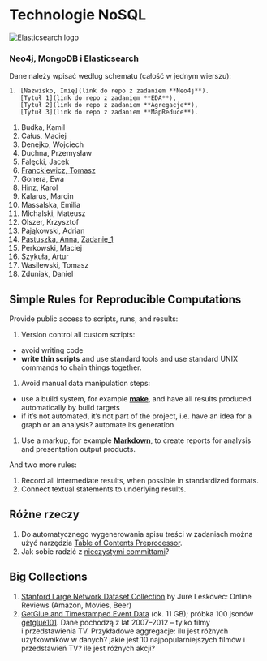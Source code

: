 # Technologie NoSQL

<!--
Kilka przykładowych agregacji korzystających z danych
[zipcodes](http://media.mongodb.org/zips.json) oraz
[imieniny](data/wbzyl/imieniny.csv) opisano w [Aggregation Framework Examples](Aggregations_in_JS.md).
-->

![Elasticsearch logo](images/elasticsearch-logo.png)

### Neo4j, MongoDB i Elasticsearch

Dane należy wpisać według schematu (całość w jednym wierszu):

    1. [Nazwisko, Imię](link do repo z zadaniem **Neo4j**).
       [Tytuł 1](link do repo z zadaniem **EDA**),
       [Tytuł 2](link do repo z zadaniem **Agregacje**),
       [Tytuł 3](link do repo z zadaniem **MapReduce**).

<!--
1. Barański, Kamil
1. Basiak, Paweł
1. Ćwikowski, Grzegorz
1. Dunikowski, Jacek
1. Mazur, Michał
1. Miszczykowski, Mariusz
1. Mrotek, Remigiusz
1. Paprocki, Adam
1. Rawicki, Wojciech
1. Samsoniuk, Damian
1. Turzyński, Michał
1. Wardzińska, Justyna
1. Wiergowski, Paweł
1. Zielke, Adam
-->

1. Budka, Kamil
1. Całus, Maciej
1. Denejko, Wojciech
1. Duchna, Przemysław
1. Falęcki, Jacek
1. [Franckiewicz, Tomasz](https://github.com/tfranckiewicz/nosql "neo4j private repo")
1. Gonera, Ewa
1. Hinz, Karol
1. Kalarus, Marcin
1. Massalska, Emilia
1. Michalski, Mateusz
1. Olszer, Krzysztof
1. Pająkowski, Adrian
1. [Pastuszka, Anna](https://github.com/apastuszka/Neo4j), [Zadanie_1](https://github.com/apastuszka/EDA-Mongo)
1. Perkowski, Maciej
1. Szykuła, Artur
1. Wasilewski, Tomasz
1. Zduniak, Daniel


## Simple Rules for Reproducible Computations

Provide public access to scripts, runs, and results:

1. Version control all custom scripts:
  - avoid writing code
  - **write thin scripts** and use standard tools and use standard UNIX
    commands to chain things together.
1. Avoid manual data manipulation steps:
  - use a build system, for example [**make**](http://bost.ocks.org/mike/make/),
    and have all results produced automatically by build targets
  - if it’s not automated, it’s not part of the project,
    i.e. have an idea for a graph or an analysis?
    automate its generation
1. Use a markup, for example
   [**Markdown**](http://daringfireball.net/projects/markdown/syntax),
   to create reports for analysis and presentation output products.

And two more rules:

1. Record all intermediate results, when possible in standardized formats.
1. Connect textual statements to underlying results.


## Różne rzeczy

1. Do automatycznego wygenerowania spisu treści w zadaniach można użyć narzędzia
[Table of Contents Preprocessor](https://github.com/aslushnikov/table-of-contents-preprocessor).
1. Jak sobie radzić z [nieczystymi committami](Git_Pull_Requests.md)?


## Big Collections

1. [Stanford Large Network Dataset Collection](https://snap.stanford.edu/data/)
by Jure Leskovec: Online Reviews (Amazon, Movies, Beer)
1. [GetGlue and Timestamped Event Data](http://getglue-data.s3.amazonaws.com/getglue_sample.tar.gz)
(ok. 11 GB); próbka 100 jsonów [getglue101](/data/wbzyl/getglue101.json).
Dane pochodzą z lat 2007–2012 – tylko filmy i przedstawienia TV.
Przykładowe aggregacje: ilu jest różnych użytkowników
w danych? jakie jest 10 najpopularniejszych filmów i przedstawień TV?
ile jest różnych akcji?
